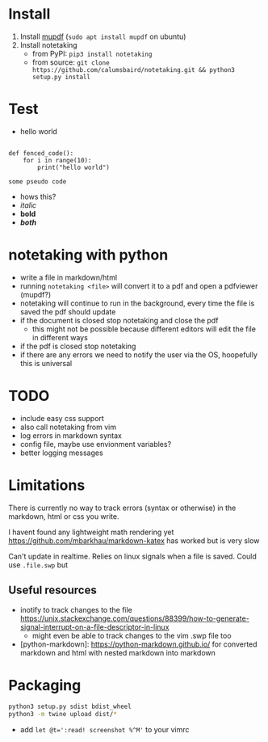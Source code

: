 
# Install

1. Install [mupdf](https://mupdf.com/) (`sudo apt install mupdf` on ubuntu)
2. Install notetaking
    - from PyPI: `pip3 install notetaking`
    - from source: `git clone https://github.com/calumsbaird/notetaking.git && python3 setup.py install`




# Test

- hello world

```python3

def fenced_code():
    for i in range(10):
        print("hello world")
```

    some pseudo code

- hows this?
- *italic*
- **bold**
- ***both***

# notetaking with python

- write a file in markdown/html
- running `notetaking <file>` will convert it to a pdf and open a pdfviewer (mupdf?)
- notetaking will continue to run in the background, every time the file is saved the pdf should update
- if the document is closed stop notetaking and close the pdf
    - this might not be possible because different editors will
        edit the file in different ways
- if the pdf is closed stop notetaking
- if there are any errors we need to notify the user via the OS, hoopefully this is universal

# TODO

- include easy css support
- also call notetaking from vim
- log errors in markdown syntax
- config file, maybe use envionment variables?
- better logging messages

# Limitations

There is currently no way to track errors (syntax or otherwise)
in the markdown, html or css you write.

I havent found any lightweight math rendering yet
<https://github.com/mbarkhau/markdown-katex> has worked but
is very slow

Can't update in realtime.  Relies on linux signals when a file is saved.  Could use `.file.swp` but 

## Useful resources

- inotify to track changes to the file <https://unix.stackexchange.com/questions/88399/how-to-generate-signal-interrupt-on-a-file-descriptor-in-linux>
    - might even be able to track changes to the vim .swp file too
- [python-markdown]: https://python-markdown.github.io/ for converted markdown and html with nested markdown into markdown


# Packaging

```bash
python3 setup.py sdist bdist_wheel
python3 -m twine upload dist/*
```


- add `let @t=':read! screenshot %^M'` to your vimrc



